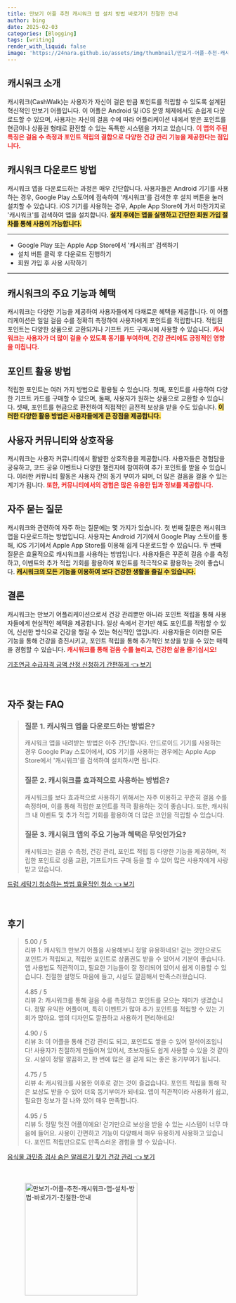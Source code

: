 ```yaml
---
title: 만보기 어플 추천 캐시워크 앱 설치 방법 바로가기 친절한 안내
author: bing
date: 2025-02-03
categories: [Blogging]
tags: [writing]
render_with_liquid: false
image: 'https://24nara.github.io/assets/img/thumbnail/만보기-어플-추천-캐시워크-앱-설치-방법-바로가기-친절한-안내.webp'
---
```



<h2 id='캐시워크 소개'>캐시워크 소개</h2>

<p>캐시워크(CashWalk)는 사용자가 자신이 걸은 만큼 포인트를 적립할 수 있도록 설계된 혁신적인 만보기 어플입니다. 이 어플은 Android 및 iOS 운영 체제에서도 손쉽게 다운로드할 수 있으며, 사용자는 자신의 걸음 수에 따라 어플리케이션 내에서 받은 포인트를 현금이나 상품권 형태로 환전할 수 있는 독특한 시스템을 가지고 있습니다. <b><span style="color: #ee2323;">이 앱의 주된 특징은 걸음 수 측정과 포인트 적립의 결합으로 다양한 건강 관리 기능을 제공한다는 점입니다.</span></b></p>

<h2 id='다운로드 방법'>캐시워크 다운로드 방법</h2>

<p>캐시워크 앱을 다운로드하는 과정은 매우 간단합니다. 사용자들은 Android 기기를 사용하는 경우, Google Play 스토어에 접속하여 '캐시워크'를 검색한 후 설치 버튼을 눌러 설치할 수 있습니다. iOS 기기를 사용하는 경우, Apple App Store에 가서 마찬가지로 '캐시워크'를 검색하여 앱을 설치합니다. <b><span style="background-color: #ffe066;">설치 후에는 앱을 실행하고 간단한 회원 가입 절차를 통해 사용이 가능합니다.</span></b></p>

<hr />

<ul>
    <li>Google Play 또는 Apple App Store에서 '캐시워크' 검색하기</li>
    <li>설치 버튼 클릭 후 다운로드 진행하기</li>
    <li>회원 가입 후 사용 시작하기</li>
</ul>

<hr />

<h2 id='기능 및 혜택'>캐시워크의 주요 기능과 혜택</h2>

<p>캐시워크는 다양한 기능을 제공하여 사용자들에게 다채로운 혜택을 제공합니다. 이 어플리케이션은 일일 걸음 수를 정확히 측정하여 사용자에게 포인트를 적립합니다. 적립된 포인트는 다양한 상품으로 교환되거나 기프트 카드 구매시에 사용할 수 있습니다. <b><span style="color: #ee2323;">캐시워크는 사용자가 더 많이 걸을 수 있도록 동기를 부여하며, 건강 관리에도 긍정적인 영향을 미칩니다.</span></b></p>

<h2 id='포인트 활용법'>포인트 활용 방법</h2>

<p>적립한 포인트는 여러 가지 방법으로 활용될 수 있습니다. 첫째, 포인트를 사용하여 다양한 기프트 카드를 구매할 수 있으며, 둘째, 사용자가 원하는 상품으로 교환할 수 있습니다. 셋째, 포인트를 현금으로 환전하여 직접적인 금전적 보상을 받을 수도 있습니다. <b><span style="background-color: #ffe066;">이러한 다양한 활용 방법은 사용자들에게 큰 장점을 제공합니다.</span></b></p>

<h2 id='커뮤니티와 상호작용'>사용자 커뮤니티와 상호작용</h2>

<p>캐시워크는 사용자 커뮤니티에서 활발한 상호작용을 제공합니다. 사용자들은 경험담을 공유하고, 코드 공유 이벤트나 다양한 챌린지에 참여하여 추가 포인트를 받을 수 있습니다. 이러한 커뮤니티 활동은 사용자 간의 동기 부여가 되며, 더 많은 걸음을 걸을 수 있는 계기가 됩니다. <b><span style="color: #ee2323;">또한, 커뮤니티에서의 경험은 많은 유용한 팁과 정보를 제공합니다.</span></b></p>

<h2 id='자주 묻는 질문'>자주 묻는 질문</h2>

<p>캐시워크와 관련하여 자주 하는 질문에는 몇 가지가 있습니다. 첫 번째 질문은 캐시워크 앱을 다운로드하는 방법입니다. 사용자는 Android 기기에서 Google Play 스토어를 통해, iOS 기기에서 Apple App Store를 이용해 쉽게 다운로드할 수 있습니다. 두 번째 질문은 효율적으로 캐시워크를 사용하는 방법입니다. 사용자들은 꾸준히 걸음 수를 측정하고, 이벤트와 추가 적립 기회를 활용하여 포인트를 적극적으로 활용하는 것이 좋습니다. <b><span style="background-color: #ffe066;">캐시워크의 모든 기능을 이용하여 보다 건강한 생활을 즐길 수 있습니다.</span></b></p>

<h2 id='결론'>결론</h2>

<p>캐시워크는 만보기 어플리케이션으로서 건강 관리뿐만 아니라 포인트 적립을 통해 사용자들에게 현실적인 혜택을 제공합니다. 일상 속에서 걷기만 해도 포인트를 적립할 수 있어, 신선한 방식으로 건강을 챙길 수 있는 혁신적인 앱입니다. 사용자들은 이러한 모든 기능을 통해 건강을 증진시키고, 포인트 적립을 통해 추가적인 보상을 받을 수 있는 매력을 경험할 수 있습니다. <b><span style="color: #ee2323;">캐시워크를 통해 걸음 수를 늘리고, 건강한 삶을 즐기십시오!</span></b></p>


<p><a class="click-button" title="기초연금 수급자격 금액 산정 신청하기 간편하게" href="https://24nara.github.io/posts/%EA%B8%B0%EC%B4%88%EC%97%B0%EA%B8%88-%EC%88%98%EA%B8%89%EC%9E%90%EA%B2%A9-%EA%B8%88%EC%95%A1-%EC%82%B0%EC%A0%95-%EC%8B%A0%EC%B2%AD%ED%95%98%EA%B8%B0-%EA%B0%84%ED%8E%B8%ED%95%98%EA%B2%8C/" rel="dofollow">기초연금 수급자격 금액 산정 신청하기 간편하게 👈 보기</a></p><br>
<h2 id='자주_찾는_FAQ'>자주 찾는 FAQ</h2>
<div itemscope="" itemtype="https://schema.org/FAQPage"> 
<blockquote> 
<div itemscope="" itemprop="mainEntity" itemtype="https://schema.org/Question"> 
<h3 itemprop="name">질문 1. 캐시워크 앱을 다운로드하는 방법은?</h3> 
<div itemscope="" itemprop="acceptedAnswer" itemtype="https://schema.org/Answer"> 
<span itemprop="text"> 
<p>캐시워크 앱을 내려받는 방법은 아주 간단합니다. 안드로이드 기기를 사용하는 경우 Google Play 스토어에서, iOS 기기를 사용하는 경우에는 Apple App Store에서 '캐시워크'를 검색하여 설치하시면 됩니다.</p> 
</span> 
</div> 
</div> 
<div itemscope="" itemprop="mainEntity" itemtype="https://schema.org/Question"> 
<h3 itemprop="name">질문 2. 캐시워크를 효과적으로 사용하는 방법은?</h3> 
<div itemscope="" itemprop="acceptedAnswer" itemtype="https://schema.org/Answer"> 
<span itemprop="text"> 
<p>캐시워크를 보다 효과적으로 사용하기 위해서는 자주 이용하고 꾸준히 걸음 수를 측정하며, 이를 통해 적립한 포인트를 적극 활용하는 것이 좋습니다. 또한, 캐시워크 내 이벤트 및 추가 적립 기회를 활용하여 더 많은 코인을 적립할 수 있습니다.</p> 
</span> 
</div> 
</div> 
<div itemscope="" itemprop="mainEntity" itemtype="https://schema.org/Question"> 
<h3 itemprop="name">질문 3. 캐시워크 앱의 주요 기능과 혜택은 무엇인가요?</h3> 
<div itemscope="" itemprop="acceptedAnswer" itemtype="https://schema.org/Answer"> 
<span itemprop="text"> 
<p>캐시워크는 걸음 수 측정, 건강 관리, 포인트 적립 등 다양한 기능을 제공하며, 적립한 포인트로 상품 교환, 기프트카드 구매 등을 할 수 있어 많은 사용자에게 사랑받고 있습니다.</p> 
</span> 
</div> 
</div> 
</blockquote> 
</div>
<p><a class="click-button" title="드럼 세탁기 청소하는 방법 효율적인 청소" href="https://24nara.github.io/posts/%EB%93%9C%EB%9F%BC-%EC%84%B8%ED%83%81%EA%B8%B0-%EC%B2%AD%EC%86%8C%ED%95%98%EB%8A%94-%EB%B0%A9%EB%B2%95-%ED%9A%A8%EC%9C%A8%EC%A0%81%EC%9D%B8-%EC%B2%AD%EC%86%8C/" rel="dofollow">드럼 세탁기 청소하는 방법 효율적인 청소 👈 보기</a></p><br>
<h2 id='후기'>후기</h2>
<div itemscope itemtype="https://schema.org/Product">
  <blockquote>
  <div itemprop="review" itemscope itemtype="https://schema.org/Review">
      <div itemprop="reviewRating" itemscope itemtype="https://schema.org/Rating"> <span itemprop="ratingValue">5.00</span> / <span itemprop="bestRating">5</span> </div>
      <span itemprop="reviewBody">리뷰 1: 캐시워크 만보기 어플을 사용해보니 정말 유용하네요! 걷는 것만으로도 포인트가 적립되고, 적립한 포인트로 상품권도 받을 수 있어서 기분이 좋습니다. 앱 사용법도 직관적이고, 필요한 기능들이 잘 정리되어 있어서 쉽게 이용할 수 있습니다. 친절한 설명도 마음에 들고, 시설도 깔끔해서 만족스러웠습니다.</span>
  </div>
  <br>
  <div itemprop="review" itemscope itemtype="https://schema.org/Review">
      <div itemprop="reviewRating" itemscope itemtype="https://schema.org/Rating"> <span itemprop="ratingValue">4.85</span> / <span itemprop="bestRating">5</span> </div>
      <span itemprop="reviewBody">리뷰 2: 캐시워크를 통해 걸음 수를 측정하고 포인트를 모으는 재미가 생겼습니다. 정말 유익한 어플이며, 특히 이벤트가 많아 추가 포인트를 적립할 수 있는 기회가 많아요. 앱의 디자인도 깔끔하고 사용하기 편리하네요!</span>
  </div>
  <br>
  <div itemprop="review" itemscope itemtype="https://schema.org/Review">
      <div itemprop="reviewRating" itemscope itemtype="https://schema.org/Rating"> <span itemprop="ratingValue">4.90</span> / <span itemprop="bestRating">5</span> </div>
      <span itemprop="reviewBody">리뷰 3: 이 어플을 통해 건강 관리도 되고, 포인트도 쌓을 수 있어 일석이조입니다! 사용자가 친절하게 만들어져 있어서, 초보자들도 쉽게 사용할 수 있을 것 같아요. 시설이 정말 깔끔하고, 한 번에 많은 걸 걷게 되는 좋은 동기부여가 됩니다.</span>
  </div>
  <br>
  <div itemprop="review" itemscope itemtype="https://schema.org/Review">
      <div itemprop="reviewRating" itemscope itemtype="https://schema.org/Rating"> <span itemprop="ratingValue">4.75</span> / <span itemprop="bestRating">5</span> </div>
      <span itemprop="reviewBody">리뷰 4: 캐시워크를 사용한 이후로 걷는 것이 즐겁습니다. 포인트 적립을 통해 작은 보상도 받을 수 있어 더욱 동기부여가 되네요. 앱이 직관적이라 사용하기 쉽고, 필요한 정보가 잘 나와 있어 매우 만족합니다.</span>
  </div>
  <br>
  <div itemprop="review" itemscope itemtype="https://schema.org/Review">
      <div itemprop="reviewRating" itemscope itemtype="https://schema.org/Rating"> <span itemprop="ratingValue">4.95</span> / <span itemprop="bestRating">5</span> </div>
      <span itemprop="reviewBody">리뷰 5: 정말 멋진 어플이에요! 걷기만으로 보상을 받을 수 있는 시스템이 너무 마음에 들어요. 사용이 간편하고 기능이 다양해서 매우 유용하게 사용하고 있습니다. 포인트 적립만으로도 만족스러운 경험을 할 수 있습니다.</span>
  </div>
  </blockquote>
</div>
<p><a class="click-button" title="음식물 과민증 검사 숨은 알레르기 찾기 건강 관리" href="https://24nara.github.io/posts/%EC%9D%8C%EC%8B%9D%EB%AC%BC-%EA%B3%BC%EB%AF%BC%EC%A6%9D-%EA%B2%80%EC%82%AC-%EC%88%A8%EC%9D%80-%EC%95%8C%EB%A0%88%EB%A5%B4%EA%B8%B0-%EC%B0%BE%EA%B8%B0-%EA%B1%B4%EA%B0%95-%EA%B4%80%EB%A6%AC/" rel="dofollow">음식물 과민증 검사 숨은 알레르기 찾기 건강 관리 👈 보기</a></p><br>
<figure class="image"><img src="https://24nara.github.io/assets/img/thumbnail/만보기-어플-추천-캐시워크-앱-설치-방법-바로가기-친절한-안내.webp" alt="만보기-어플-추천-캐시워크-앱-설치-방법-바로가기-친절한-안내" width="256" height="256"></figure>